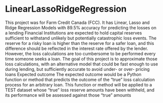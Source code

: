# LinearLassoRidgeRegression
This project was for Farm Credit Canada (FCC). It has Linear, Lasso and Ridge Regression Models with 89.5% accuracy for predicting the losses on a lending
Financial Institutions are expected to hold capital reserves sufficient to withstand unlikely but
potentially catastrophic loss events. The reserve for a risky loan is higher than the reserve for a safer
loan, and this difference should be reflected in the interest rate offered by the lender. However, the loss
calculations are too cumbersome to be performed every time someone seeks a loan. The goal of this
project is to approximate those loss calculations, with an alternative model that could be fast enough to
use during lending, but sufficiently accurate to avoid under- or over- pricing loans
Expected outcome
The expected outcome would be a Python function or method that predicts the outcome of the “true”
loss calculation process for an arbitrary loan. This function or method will be applied to a TEST dataset
whose “true” loss reserve amounts have been withheld, and its performance will be assessed against
those “true” amounts

